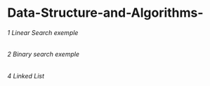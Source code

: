 # Data-Structure-and-Algorithms-
###### 1 Linear Search exemple
###### 2 Binary search exemple 
###### 4 Linked List


